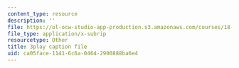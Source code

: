 ```yaml
---
content_type: resource
description: ''
file: https://ol-ocw-studio-app-production.s3.amazonaws.com/courses/18-03sc-differential-equations-fall-2011/ca05face11416c6a04642900888ba6e4_sZ2qulI6GEk.srt
file_type: application/x-subrip
resourcetype: Other
title: 3play caption file
uid: ca05face-1141-6c6a-0464-2900888ba6e4
---
```

